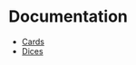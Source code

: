# Documentation

- [Cards](https://github.com/YegorDB/AGStuff/tree/master/docs/cards)
- [Dices](https://github.com/YegorDB/AGStuff/tree/master/docs/dices)
